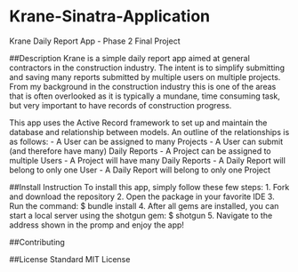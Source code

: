 # Krane-Sinatra-Application
 Krane Daily Report App - Phase 2 Final Project

##Description
 Krane is a simple daily report app aimed at general contractors in the construction industry. The intent is to simplify submitting and saving many reports submitted by multiple users on multiple projects. From my background in the construction industry this is one of the areas that is often overlooked as it is typically a mundane, time consuming task, but very important to have records of construction progress.

 This app uses the Active Record framework to set up and maintain the database and relationship between models. An outline of the relationships is as follows:
	- A User can be assigned to many Projects 
	- A User can submit (and therefore have many) Daily Reports
	- A Project can be assigned to multiple Users
	- A Project will have many Daily Reports 
	- A Daily Report will belong to only one User
	- A Daily Report will belong to only one Project

##Install Instruction
To install this app, simply follow these few steps:
	1. Fork and download the repository
	2. Open the package in your favorite IDE
	3. Run the command: $ bundle install
	4. After all gems are installed, you can start a local server using the shotgun gem: $ shotgun
	5. Navigate to the address shown in the promp and enjoy the app!

##Contributing

##License
	Standard MIT License

 
